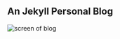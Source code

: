 ## An Jekyll Personal Blog

![screen of blog](https://akulubala.github.io/assets/images/screen-capture.png)